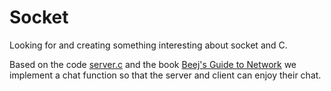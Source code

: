# Socket
Looking for and creating something interesting about socket and C.

Based on the code [server.c](http://beej.us/guide/bgnet/examples/server.c) and the book [Beej's Guide to Network](http://beej.us/guide/bgnet/) we implement a chat function so that the server and client can enjoy their chat.
